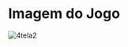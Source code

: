 <h1>Imagem do Jogo</h1>
<img src="https://uploaddeimagens.com.br/images/004/255/012/full/Captura_de_Tela_%283%29.png?1670613171" alt="4tela2" border="0">


